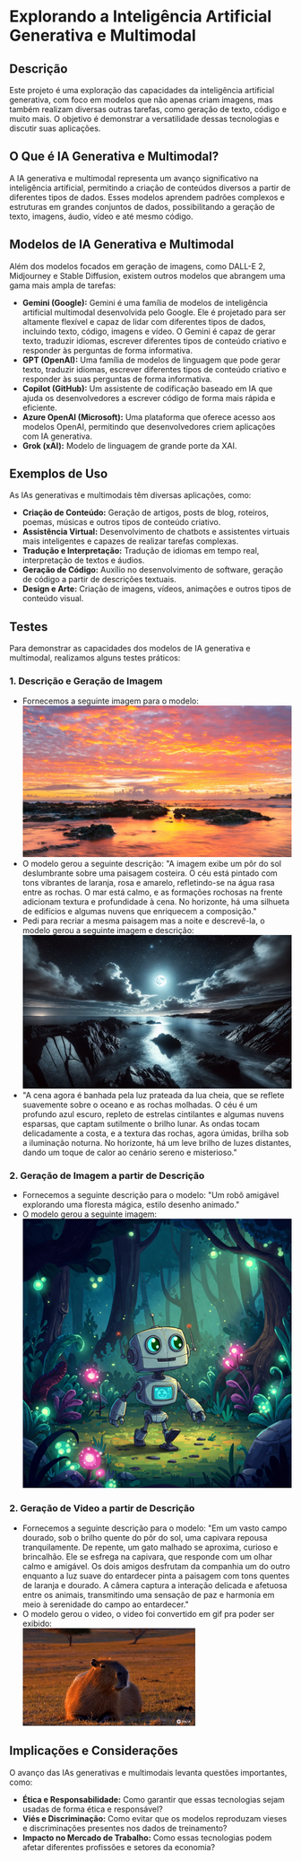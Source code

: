 # Explorando a Inteligência Artificial Generativa e Multimodal

## Descrição

Este projeto é uma exploração das capacidades da inteligência artificial generativa, com foco em modelos que não apenas criam imagens, mas também realizam diversas outras tarefas, como geração de texto, código e muito mais. O objetivo é demonstrar a versatilidade dessas tecnologias e discutir suas aplicações.

## O Que é IA Generativa e Multimodal?

A IA generativa e multimodal representa um avanço significativo na inteligência artificial, permitindo a criação de conteúdos diversos a partir de diferentes tipos de dados. Esses modelos aprendem padrões complexos e estruturas em grandes conjuntos de dados, possibilitando a geração de texto, imagens, áudio, vídeo e até mesmo código.

## Modelos de IA Generativa e Multimodal

Além dos modelos focados em geração de imagens, como DALL-E 2, Midjourney e Stable Diffusion, existem outros modelos que abrangem uma gama mais ampla de tarefas:

* **Gemini (Google):** Gemini é uma família de modelos de inteligência artificial multimodal desenvolvida pelo Google. Ele é projetado para ser altamente flexível e capaz de lidar com diferentes tipos de dados, incluindo texto, código, imagens e vídeo. O Gemini é capaz de gerar texto, traduzir idiomas, escrever diferentes tipos de conteúdo criativo e responder às perguntas de forma informativa.
* **GPT (OpenAI):** Uma família de modelos de linguagem que pode gerar texto, traduzir idiomas, escrever diferentes tipos de conteúdo criativo e responder às suas perguntas de forma informativa.
* **Copilot (GitHub):** Um assistente de codificação baseado em IA que ajuda os desenvolvedores a escrever código de forma mais rápida e eficiente.
* **Azure OpenAI (Microsoft):** Uma plataforma que oferece acesso aos modelos OpenAI, permitindo que desenvolvedores criem aplicações com IA generativa.
* **Grok (xAI):** Modelo de linguagem de grande porte da XAI.

## Exemplos de Uso

As IAs generativas e multimodais têm diversas aplicações, como:

* **Criação de Conteúdo:** Geração de artigos, posts de blog, roteiros, poemas, músicas e outros tipos de conteúdo criativo.
* **Assistência Virtual:** Desenvolvimento de chatbots e assistentes virtuais mais inteligentes e capazes de realizar tarefas complexas.
* **Tradução e Interpretação:** Tradução de idiomas em tempo real, interpretação de textos e áudios.
* **Geração de Código:** Auxílio no desenvolvimento de software, geração de código a partir de descrições textuais.
* **Design e Arte:** Criação de imagens, vídeos, animações e outros tipos de conteúdo visual.

## Testes

Para demonstrar as capacidades dos modelos de IA generativa e multimodal, realizamos alguns testes práticos:

### 1. Descrição e Geração de Imagem

* Fornecemos a seguinte imagem para o modelo:
 <br> ![Por do Sol](inputs/img_01.jpg)
* O modelo gerou a seguinte descrição: "A imagem exibe um pôr do sol deslumbrante sobre uma paisagem costeira. O céu está pintado com tons vibrantes de laranja, rosa e amarelo, refletindo-se na água rasa entre as rochas. O mar está calmo, e as formações rochosas na frente adicionam textura e profundidade à cena. No horizonte, há uma silhueta de edifícios e algumas nuvens que enriquecem a composição."
* Pedi para recriar a mesma paisagem mas a noite e descrevê-la, o modelo gerou a seguinte imagem e descrição: 
<br>![Luar](outputs/img_out_01.webp)
* "A cena agora é banhada pela luz prateada da lua cheia, que se reflete suavemente sobre o oceano e as rochas molhadas. O céu é um profundo azul escuro, repleto de estrelas cintilantes e algumas nuvens esparsas, que captam sutilmente o brilho lunar. As ondas tocam delicadamente a costa, e a textura das rochas, agora úmidas, brilha sob a iluminação noturna. No horizonte, há um leve brilho de luzes distantes, dando um toque de calor ao cenário sereno e misterioso."
### 2. Geração de Imagem a partir de Descrição

* Fornecemos a seguinte descrição para o modelo: "Um robô amigável explorando uma floresta mágica, estilo desenho animado."
* O modelo gerou a seguinte imagem: ![Robo](outputs/img_out_02.jpg)
  
### 2. Geração de Video a partir de Descrição

* Fornecemos a seguinte descrição para o modelo: "Em um vasto campo dourado, sob o brilho quente do pôr do sol, uma capivara repousa tranquilamente. De repente, um gato malhado se aproxima, curioso e brincalhão. Ele se esfrega na capivara, que responde com um olhar calmo e amigável. Os dois amigos desfrutam da companhia um do outro enquanto a luz suave do entardecer pinta a paisagem com tons quentes de laranja e dourado. A câmera captura a interação delicada e afetuosa entre os animais, transmitindo uma sensação de paz e harmonia em meio à serenidade do campo ao entardecer."
* O modelo gerou o video, o video foi convertido em gif pra poder ser exibido:
  <br> ![Capivara e gato](outputs/img_out_03.gif)

## Implicações e Considerações

O avanço das IAs generativas e multimodais levanta questões importantes, como:

* **Ética e Responsabilidade:** Como garantir que essas tecnologias sejam usadas de forma ética e responsável?
* **Viés e Discriminação:** Como evitar que os modelos reproduzam vieses e discriminações presentes nos dados de treinamento?
* **Impacto no Mercado de Trabalho:** Como essas tecnologias podem afetar diferentes profissões e setores da economia?

